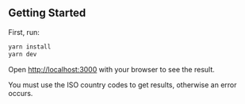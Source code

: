 ## Getting Started

First, run:

```bash
yarn install
yarn dev
```

Open [http://localhost:3000](http://localhost:3000) with your browser to see the result.

You must use the ISO country codes to get results, otherwise an error occurs.
